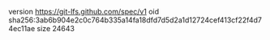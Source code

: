 version https://git-lfs.github.com/spec/v1
oid sha256:3ab6b904e2c0c764b335a14fa18dfd7d5d2a1d12724cef413cf22f4d74ec11ae
size 24643
